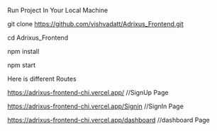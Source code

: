 Run Project In Your Local Machine

git clone https://github.com/vishvadatt/Adrixus_Frontend.git

cd Adrixus_Frontend

npm install

npm start

Here is different Routes

https://adrixus-frontend-chi.vercel.app/    //SignUp Page

https://adrixus-frontend-chi.vercel.app/Signin    //SignIn Page

https://adrixus-frontend-chi.vercel.app/dashboard   //dashboard Page

